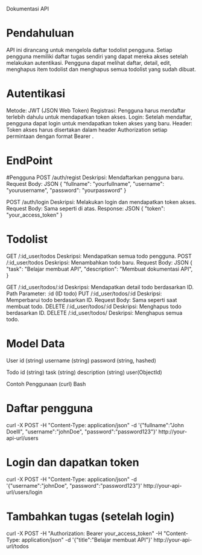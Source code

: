 Dokumentasi API 
# Pendahuluan
API ini dirancang untuk mengelola daftar todolist pengguna. Setiap pengguna memiliki daftar tugas sendiri yang dapat mereka akses setelah melakukan autentikasi. Pengguna dapat melihat daftar, detail, edit, menghapus item todolist dan menghapus semua todolist yang sudah dibuat.

# Autentikasi
Metode: JWT (JSON Web Token)
Registrasi: Pengguna harus mendaftar terlebih dahulu untuk mendapatkan token akses.
Login: Setelah mendaftar, pengguna dapat login untuk mendapatkan token akses yang baru.
Header: Token akses harus disertakan dalam header Authorization setiap permintaan dengan format Bearer <token>.

# EndPoint

#Pengguna
POST /auth/regist
Deskripsi: Mendaftarkan pengguna baru.
Request Body:
JSON
{
"fullname": "yourfullname",
  "username": "yourusername",
  "password": "yourpassword"
}

POST /auth/login
Deskripsi: Melakukan login dan mendapatkan token akses.
Request Body: Sama seperti di atas.
Response:
JSON
{
  "token": "your_access_token"
}

# Todolist
GET /:id_user/todos
Deskripsi: Mendapatkan semua todo pengguna.
POST /:id_user/todos
Deskripsi: Menambahkan todo baru.
Request Body:
JSON
{
  "task": "Belajar membuat API",
  "description": "Membuat dokumentasi API",
}

GET /:id_user/todos/:id
Deskripsi: Mendapatkan detail todo berdasarkan ID.
Path Parameter: :id (ID todo)
PUT /:id_user/todos/:id
Deskripsi: Memperbarui todo berdasarkan ID.
Request Body: Sama seperti saat membuat todo.
DELETE /:id_user/todos/:id
Deskripsi: Menghapus todo berdasarkan ID.
DELETE /:id_user/todos/
Deskripsi: Menghapus semua todo.

# Model Data
User
id (string)
username (string)
password (string, hashed)

Todo
id (string)
task (string)
description (string)
user(ObjectId)

Contoh Penggunaan (curl)
Bash
# Daftar pengguna
curl -X POST -H "Content-Type: application/json" -d '{"fullname":"John Doelll", "username":"johnDoe", "password":"password123"}' http://your-api-url/users

# Login dan dapatkan token
curl -X POST -H "Content-Type: application/json" -d '{"username":"johnDoe", "password":"password123"}' http://your-api-url/users/login

# Tambahkan tugas (setelah login)
curl -X POST -H "Authorization: Bearer your_access_token" -H "Content-Type: application/json" -d '{"title":"Belajar membuat API"}' http://your-api-url/todos
